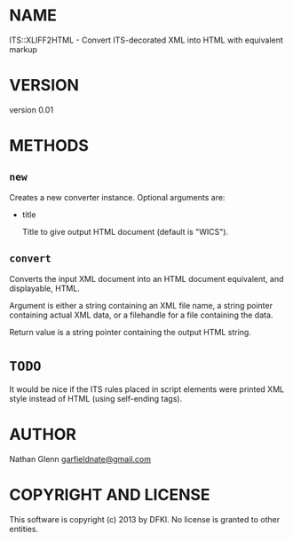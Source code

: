 # NAME

ITS::XLIFF2HTML - Convert ITS-decorated XML into HTML with equivalent markup

# VERSION

version 0.01

# METHODS

## `new`

Creates a new converter instance. Optional arguments are:

- title

    Title to give output HTML document (default is "WICS").

## `convert`

Converts the input XML document into an HTML document equivalent, and
displayable, HTML.

Argument is either a string containing an XML file name, a string pointer
containing actual XML data, or a filehandle for a file containing the data.

Return value is a string pointer containing the output HTML string.

# `TODO`

It would be nice if the ITS rules placed in script elements were printed XML style
instead of HTML (using self-ending tags).

# AUTHOR

Nathan Glenn <garfieldnate@gmail.com>

# COPYRIGHT AND LICENSE

This software is copyright (c) 2013 by DFKI.  No
license is granted to other entities.
